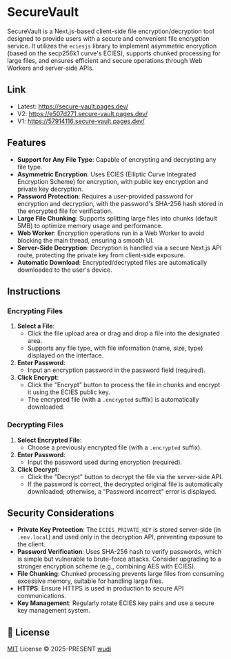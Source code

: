 # SecureVault

SecureVault is a Next.js-based client-side file encryption/decryption tool designed to provide users with a secure and convenient file encryption service. It utilizes the `eciesjs` library to implement asymmetric encryption (based on the secp256k1 curve's ECIES), supports chunked processing for large files, and ensures efficient and secure operations through Web Workers and server-side APIs.

## Link

- Latest: <https://secure-vault.pages.dev/>
- V2: <https://e507d271.secure-vault.pages.dev/>
- V1: <https://57914116.secure-vault.pages.dev/>

## Features

- **Support for Any File Type**: Capable of encrypting and decrypting any file type.
- **Asymmetric Encryption**: Uses ECIES (Elliptic Curve Integrated Encryption Scheme) for encryption, with public key encryption and private key decryption.
- **Password Protection**: Requires a user-provided password for encryption and decryption, with the password's SHA-256 hash stored in the encrypted file for verification.
- **Large File Chunking**: Supports splitting large files into chunks (default 5MB) to optimize memory usage and performance.
- **Web Worker**: Encryption operations run in a Web Worker to avoid blocking the main thread, ensuring a smooth UI.
- **Server-Side Decryption**: Decryption is handled via a secure Next.js API route, protecting the private key from client-side exposure.
- **Automatic Download**: Encrypted/decrypted files are automatically downloaded to the user's device.

## Instructions

### Encrypting Files

1. **Select a File**:
   - Click the file upload area or drag and drop a file into the designated area.
   - Supports any file type, with file information (name, size, type) displayed on the interface.
2. **Enter Password**:
   - Input an encryption password in the password field (required).
3. **Click Encrypt**:
   - Click the "Encrypt" button to process the file in chunks and encrypt it using the ECIES public key.
   - The encrypted file (with a `.encrypted` suffix) is automatically downloaded.

### Decrypting Files

1. **Select Encrypted File**:
   - Choose a previously encrypted file (with a `.encrypted` suffix).
2. **Enter Password**:
   - Input the password used during encryption (required).
3. **Click Decrypt**:
   - Click the "Decrypt" button to decrypt the file via the server-side API.
   - If the password is correct, the decrypted original file is automatically downloaded; otherwise, a "Password incorrect" error is displayed.

## Security Considerations

- **Private Key Protection**: The `ECIES_PRIVATE_KEY` is stored server-side (in `.env.local`) and used only in the decryption API, preventing exposure to the client.
- **Password Verification**: Uses SHA-256 hash to verify passwords, which is simple but vulnerable to brute-force attacks. Consider upgrading to a stronger encryption scheme (e.g., combining AES with ECIES).
- **File Chunking**: Chunked processing prevents large files from consuming excessive memory, suitable for handling large files.
- **HTTPS**: Ensure HTTPS is used in production to secure API communications.
- **Key Management**: Regularly rotate ECIES key pairs and use a secure key management system.

## 📜 License

[MIT](./LICENSE) License &copy; 2025-PRESENT [wudi](https://github.com/WuChenDi)
